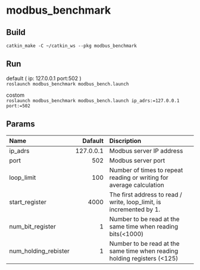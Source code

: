 # modbus_benchmark

## Build
 `catkin_make -C ~/catkin_ws --pkg modbus_benchmark`

## Run
 default ( ip: 127.0.0.1 port:502 )  
  `roslaunch modbus_benchmark modbus_bench.launch`
 
 costom  
  `roslaunch modbus_benchmark modbus_bench.launch ip_adrs:=127.0.0.1 port:=502`  

## Params
|Name|Dafault|Discription|
|:--|--:|:--|
|ip_adrs|127.0.0.1|Modbus server IP address|
|port|502|Modbus server port|
|loop_limit|100|Number of times to repeat reading or writing for average calculation|
|start_register|4000|The first address to read / write, loop_limit, is incremented by 1.|
|num_bit_register|1|Number to be read at the same time when reading bits(<1000)|
|num_holding_rebister|1|Number to be read at the same time when reading holding registers (<125)|
